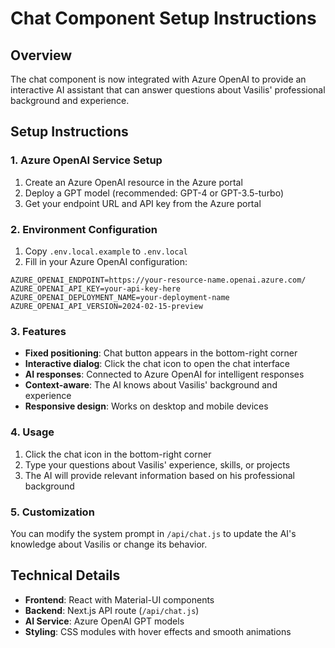 # Chat Component Setup Instructions

## Overview
The chat component is now integrated with Azure OpenAI to provide an interactive AI assistant that can answer questions about Vasilis' professional background and experience.

## Setup Instructions

### 1. Azure OpenAI Service Setup
1. Create an Azure OpenAI resource in the Azure portal
2. Deploy a GPT model (recommended: GPT-4 or GPT-3.5-turbo)
3. Get your endpoint URL and API key from the Azure portal

### 2. Environment Configuration
1. Copy `.env.local.example` to `.env.local`
2. Fill in your Azure OpenAI configuration:

```
AZURE_OPENAI_ENDPOINT=https://your-resource-name.openai.azure.com/
AZURE_OPENAI_API_KEY=your-api-key-here
AZURE_OPENAI_DEPLOYMENT_NAME=your-deployment-name
AZURE_OPENAI_API_VERSION=2024-02-15-preview
```

### 3. Features
- **Fixed positioning**: Chat button appears in the bottom-right corner
- **Interactive dialog**: Click the chat icon to open the chat interface
- **AI responses**: Connected to Azure OpenAI for intelligent responses
- **Context-aware**: The AI knows about Vasilis' background and experience
- **Responsive design**: Works on desktop and mobile devices

### 4. Usage
1. Click the chat icon in the bottom-right corner
2. Type your questions about Vasilis' experience, skills, or projects
3. The AI will provide relevant information based on his professional background

### 5. Customization
You can modify the system prompt in `/api/chat.js` to update the AI's knowledge about Vasilis or change its behavior.

## Technical Details
- **Frontend**: React with Material-UI components
- **Backend**: Next.js API route (`/api/chat.js`)
- **AI Service**: Azure OpenAI GPT models
- **Styling**: CSS modules with hover effects and smooth animations
